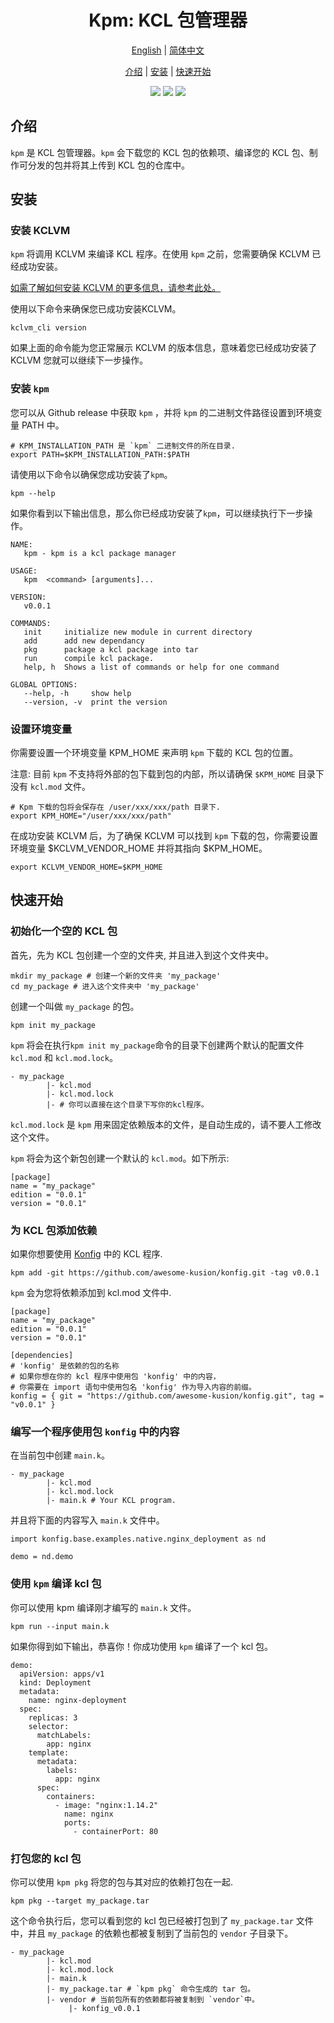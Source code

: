 <h1 align="center">Kpm: KCL 包管理器</h1>

<p align="center">
<a href="./README.md">English</a> | <a href="./README-zh.md">简体中文</a>
</p>
<p align="center">
<a href="#introduction">介绍</a> | <a href="#installation">安装</a> | <a href="#quick-start">快速开始</a>
</p>

<p align="center">
<img src="https://coveralls.io/repos/github/KusionStack/kpm/badge.svg">
<img src="https://img.shields.io/badge/license-Apache--2.0-green">
<img src="https://img.shields.io/badge/PRs-welcome-brightgreen">
</p>

## 介绍

`kpm` 是 KCL 包管理器。`kpm` 会下载您的 KCL 包的依赖项、编译您的 KCL 包、制作可分发的包并将其上传到 KCL 包的仓库中。

## 安装

### 安装 KCLVM

`kpm` 将调用 KCLVM 来编译 KCL 程序。在使用 `kpm` 之前，您需要确保 KCLVM 已经成功安装。

[如需了解如何安装 KCLVM 的更多信息，请参考此处。](https://kcl-lang.io/docs/user_docs/getting-started/install)

使用以下命令来确保您已成功安装KCLVM。

```shell
kclvm_cli version
```

如果上面的命令能为您正常展示 KCLVM 的版本信息，意味着您已经成功安装了 KCLVM 您就可以继续下一步操作。

### 安装 `kpm`

您可以从 Github release 中获取 `kpm` ，并将 `kpm` 的二进制文件路径设置到环境变量 PATH 中。

```shell
# KPM_INSTALLATION_PATH 是 `kpm` 二进制文件的所在目录.
export PATH=$KPM_INSTALLATION_PATH:$PATH  
```

请使用以下命令以确保您成功安装了`kpm`。

```shell
kpm --help
```

如果你看到以下输出信息，那么你已经成功安装了`kpm`，可以继续执行下一步操作。

```shell
NAME:
   kpm - kpm is a kcl package manager

USAGE:
   kpm  <command> [arguments]...

VERSION:
   v0.0.1

COMMANDS:
   init     initialize new module in current directory
   add      add new dependancy
   pkg      package a kcl package into tar
   run      compile kcl package.
   help, h  Shows a list of commands or help for one command

GLOBAL OPTIONS:
   --help, -h     show help
   --version, -v  print the version
```

### 设置环境变量

你需要设置一个环境变量 KPM_HOME 来声明 `kpm` 下载的 KCL 包的位置。

注意: 目前 `kpm` 不支持将外部的包下载到包的内部，所以请确保 `$KPM_HOME` 目录下没有 `kcl.mod` 文件。

```shell
# Kpm 下载的包将会保存在 /user/xxx/xxx/path 目录下. 
export KPM_HOME="/user/xxx/xxx/path" 
```

在成功安装 KCLVM 后，为了确保 KCLVM 可以找到 `kpm` 下载的包，你需要设置环境变量 $KCLVM_VENDOR_HOME 并将其指向 $KPM_HOME。

```shell
export KCLVM_VENDOR_HOME=$KPM_HOME
```

## 快速开始

### 初始化一个空的 KCL 包

首先，先为 KCL 包创建一个空的文件夹, 并且进入到这个文件夹中。

```shell
mkdir my_package # 创建一个新的文件夹 'my_package'
cd my_package # 进入这个文件夹中 'my_package'
```

创建一个叫做 `my_package` 的包。

```shell
kpm init my_package
```

`kpm` 将会在执行`kpm init my_package`命令的目录下创建两个默认的配置文件 `kcl.mod` 和 `kcl.mod.lock`。

```shell
- my_package
        |- kcl.mod
        |- kcl.mod.lock
        |- # 你可以直接在这个目录下写你的kcl程序。
```

`kcl.mod.lock` 是 `kpm` 用来固定依赖版本的文件，是自动生成的，请不要人工修改这个文件。

`kpm` 将会为这个新包创建一个默认的 `kcl.mod`。如下所示:

```shell
[package]
name = "my_package"
edition = "0.0.1"
version = "0.0.1"
```

### 为 KCL 包添加依赖

如果你想要使用 [Konfig](https://github.com/awesome-kusion/konfig.git) 中的 KCL 程序.

```shell
kpm add -git https://github.com/awesome-kusion/konfig.git -tag v0.0.1
```

`kpm` 会为您将依赖添加到 kcl.mod 文件中.

```shell
[package]
name = "my_package"
edition = "0.0.1"
version = "0.0.1"

[dependencies]
# 'konfig' 是依赖的包的名称
# 如果你想在你的 kcl 程序中使用包 'konfig' 中的内容，
# 你需要在 import 语句中使用包名 'konfig' 作为导入内容的前缀。
konfig = { git = "https://github.com/awesome-kusion/konfig.git", tag = "v0.0.1" }
```

### 编写一个程序使用包 `konfig` 中的内容

在当前包中创建 `main.k`。

```shell
- my_package
        |- kcl.mod
        |- kcl.mod.lock
        |- main.k # Your KCL program.
```

并且将下面的内容写入 `main.k` 文件中。

```kcl
import konfig.base.examples.native.nginx_deployment as nd

demo = nd.demo
```

### 使用 `kpm` 编译 kcl 包

你可以使用 kpm 编译刚才编写的 `main.k` 文件。

```shell
kpm run --input main.k
```

如果你得到如下输出，恭喜你！你成功使用 `kpm` 编译了一个 kcl 包。

```shell
demo:
  apiVersion: apps/v1
  kind: Deployment
  metadata:
    name: nginx-deployment
  spec:
    replicas: 3
    selector:
      matchLabels:
        app: nginx
    template:
      metadata:
        labels:
          app: nginx
      spec:
        containers:
          - image: "nginx:1.14.2"
            name: nginx
            ports:
              - containerPort: 80
```

### 打包您的 kcl 包

你可以使用 `kpm pkg` 将您的包与其对应的依赖打包在一起.

```shell
kpm pkg --target my_package.tar
```

这个命令执行后，您可以看到您的 kcl 包已经被打包到了 `my_package.tar` 文件中，并且 `my_package` 的依赖也都被复制到了当前包的 `vendor` 子目录下。

```shell
- my_package
        |- kcl.mod
        |- kcl.mod.lock
        |- main.k
        |- my_package.tar # `kpm pkg` 命令生成的 tar 包。
        |- vendor # 当前包所有的依赖都将被复制到 `vendor`中。 
             |- konfig_v0.0.1
```

